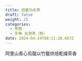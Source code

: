 ```yaml
---
title: 焙籠功夫茶
draft: false
weight: 25
categories:
  - 茶類
  - 手奉 台灣茶（熱）
date: 2024-04-24T08:11:20.607Z
---
```

阿里山青心烏龍以竹籠烘焙乾燥茶香